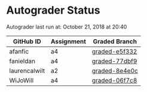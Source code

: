 # Autograder Status
Autograder last run at: October 21, 2018 at 20:40

| GitHub ID | Assignment | Graded Branch |
|-----------|------------|---------------|
| afanfic | a4 | [graded-e5f332](https://github.com/Fall2018COMP401-001/a4-afanfic/tree/graded-e5f332) | 
| fanieldan | a4 | [graded-77dbf9](https://github.com/Fall2018COMP401-001/a4-fanieldan/tree/graded-77dbf9) | 
| laurencalwilt | a2 | [graded-8e4e0c](https://github.com/Fall2018COMP401-001/a2-laurencalwilt/tree/graded-8e4e0c) | 
| WiJoWill | a4 | [graded-06f7c8](https://github.com/Fall2018COMP401-001/a4-WiJoWill/tree/graded-06f7c8) | 
